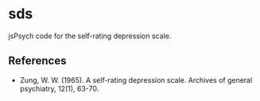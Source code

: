 # sds

jsPsych code for the self-rating depression scale.

## References
- Zung, W. W. (1965). A self-rating depression scale. Archives of general psychiatry, 12(1), 63-70.

